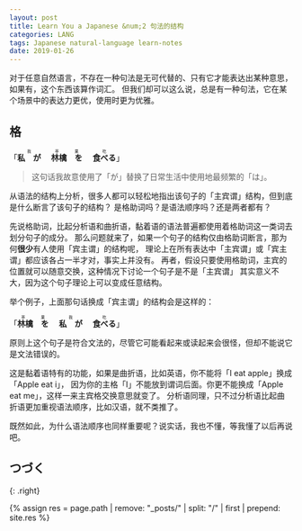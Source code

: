 ```yaml
---
layout: post
title: Learn You a Japanese &num;2 句法的结构
categories: LANG
tags: Japanese natural-language learn-notes
date: 2019-01-26
---
```


对于任意自然语言，不存在一种句法是无可代替的、只有它才能表达出某种意思，如果有，这个东西该算作词汇。
但我们却可以这么说，总是有一种句法，它在某个场景中的表达力更优，使用时更为优雅。

## 格

「<ruby>**私　が**<rt>我</rt></ruby>
　<ruby>**林檎　を**<rt>苹果</rt></ruby>
　<ruby>**食べる**<rt>吃</rt></ruby>」

> 这句话我故意使用了「が」替换了日常生活中使用地最频繁的「は」。

从语法的结构上分析，很多人都可以轻松地指出该句子的「主宾谓」结构，但到底是什么断言了该句子的结构？
是格助词吗？是语法顺序吗？还是两者都有？

先说格助词，比起分析语和曲折语，黏着语的语法普遍都使用着格助词这一类词去划分句子的成分。
那么问题就来了，如果一个句子的结构仅由格助词断言，那为何**很少**有人使用「宾主谓」的结构呢，
理论上在所有表达中「主宾谓」或「宾主谓」都应该各占一半才对，事实上并没有。
再者，假设只要使用格助词，主宾的位置就可以随意交换，这种情况下讨论一个句子是不是「主宾谓」
其实意义不大，因为这个句子理论上可以变成任意结构。

举个例子，上面那句话换成「宾主谓」的结构会是这样的：

「<ruby>**林檎　を**<rt>苹果</rt></ruby>
　<ruby>**私　が**<rt>我</rt></ruby>
　<ruby>**食べる**<rt>吃</rt></ruby>」

原则上这个句子是符合文法的，尽管它可能看起来或读起来会很怪，但却不能说它是文法错误的。

这是黏着语特有的功能，如果是曲折语，比如英语，你不能将「I eat apple」换成「Apple eat i」，
因为你的主格「I」不能放到谓词后面。你更不能换成「Apple eat me」，这样一来主宾格交换意思就变了。
分析语同理，只不过分析语比起曲折语更加重视语法顺序，比如汉语，就不类推了。

既然如此，为什么语法顺序也同样重要呢？说实话，我也不懂，等我懂了以后再说吧。

<!--

格助词能够连续组合说明了在日语中，一个句子和一个词组其实是没有太大区别的，
也就是我之前所说的对于音素、语素、词素所适用的组合的方式，对于句子而言是同样有效的。

$$
\require{AMScd}
\begin{CD}
K(X) @>>{qq}> H(X:\mathbb Q);\\
@VVV @VVV \\
K(Y) @>{ch}>> H(Y:\mathbb Q);
\end{CD}
$$
-->


## つづく
{: .right}

{% assign res = page.path | remove: "_posts/" | split: "/" | first | prepend: site.res %}

[pos]: {{res}}/pos.svg
